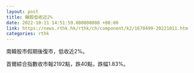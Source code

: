 ```yaml
---
layout: post
title: 韓股低收近2%
date: 2022-10-11 14:51:59.000000000 +08:00
link: https://news.rthk.hk/rthk/ch/component/k2/1670499-20221011.htm
categories: rthk
---
```


南韓股市假期後復市，低收近2%。

首爾綜合指數收市報2192點，跌40點，跌幅1.83%。
